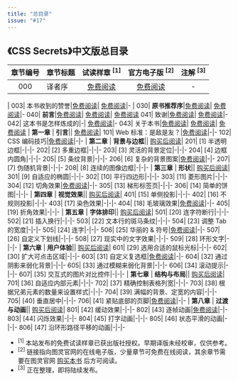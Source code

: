 ```yaml
---
title: "总目录"
issue: "#17"
---
```


## 《CSS Secrets》中文版总目录

章节编号 | 章节标题 | 试读样章 <sup>[1]</sup> | 官方电子版 <sup>[2]</sup> | 注解 <sup>[3]</sup>
:---:|---|:---:|:---:|:---:
000| 译者序|[免费阅读](https://github.com/cssmagic/CSS-Secrets/issues/23)| [免费阅读](http://www.ituring.com.cn/tupubarticle/9387)|-
|
003| 本书收到的赞誉|[免费阅读](https://github.com/cssmagic/CSS-Secrets/issues/21)| [免费阅读](http://www.ituring.com.cn/tupubarticle/9386)|-
|
030| **原书推荐序**|[免费阅读](https://github.com/cssmagic/CSS-Secrets/issues/9)| [免费阅读](http://www.ituring.com.cn/tupubarticle/9388)|-
040| **前言**|[免费阅读](https://github.com/cssmagic/CSS-Secrets/issues/5)| [免费阅读](http://www.ituring.com.cn/tupubarticle/9389)| [免费阅读](https://github.com/cssmagic/CSS-Secrets/issues/28)
041| 致谢|[免费阅读](https://github.com/cssmagic/CSS-Secrets/issues/25)| [免费阅读](http://www.ituring.com.cn/tupubarticle/9390)|-
042| 这本书是怎样炼成的|-| [免费阅读](http://www.ituring.com.cn/tupubarticle/9391)|-
043| 关于本书|[免费阅读](https://github.com/cssmagic/CSS-Secrets/issues/15)| [免费阅读](http://www.ituring.com.cn/tupubarticle/9392)| [免费阅读](https://github.com/cssmagic/CSS-Secrets/issues/29)
|
**第一章** | **引言**|| [免费阅读](http://www.ituring.com.cn/tupubarticle/9393)|
101| Web 标准：是敌是友？|[免费阅读](https://github.com/cssmagic/CSS-Secrets/issues/7)|-|-
102| CSS 编码技巧|[免费阅读](https://github.com/cssmagic/CSS-Secrets/issues/8)|-|-
|
**第二章** | **背景与边框**|| [购买后阅读](http://www.ituring.com.cn/tupubarticle/9394)|
201| [1] 半透明边框|-|-|-
202| [2] 多重边框|-|-|-
203| [3] 灵活的背景定位|-|-|-
204| [4] 边框内圆角|-|-|-
205| [5] 条纹背景|-|-|-
206| [6] 复杂的背景图案|[免费阅读](https://github.com/cssmagic/CSS-Secrets/issues/10)|-|-
207| [7] 伪随机背景|-|-|-
208| [8] 连续的图像边框|-|-|-
|
**第三章** | **形状**|| [购买后阅读](http://www.ituring.com.cn/tupubarticle/9395)|
301| [9] 自适应的椭圆|-|-|-
302| [10] 平行四边形|-|-|-
303| [11] 菱形图片|-|-|-
304| [12] 切角效果|[免费阅读](https://github.com/cssmagic/CSS-Secrets/issues/11)|-|-
305| [13] 梯形标签页|-|-|-
306| [14] 简单的饼图|-|-|-
|
**第四章** | **视觉效果**|| [购买后阅读](http://www.ituring.com.cn/tupubarticle/9396)|
401| [15] 单侧投影|-|-|-
402| [16] 不规则投影|-|-|-
403| [17] 染色效果|-|-|-
404| [18] 毛玻璃效果|[免费阅读](https://github.com/cssmagic/CSS-Secrets/issues/12)|-|-
405| [19] 折角效果|-|-|-
|
**第五章** | **字体排印**|| [购买后阅读](http://www.ituring.com.cn/tupubarticle/9397)|
501| [20] 连字符断行|-|-|-
502| [21] 插入换行|-|-|-
503| [22] 文本行的斑马条纹|-|-|-
504| [23] 调整 Tab 的宽度|-|-|-
505| [24] 连字|-|-|-
506| [25] 华丽的 & 符号|[免费阅读](https://github.com/cssmagic/CSS-Secrets/issues/13)|-|-
507| [26] 自定义下划线|-|-|-
508| [27] 现实中的文字效果|-|-|-
509| [28] 环形文字|-|-|-
|
**第六章** | **用户体验**|| [购买后阅读](http://www.ituring.com.cn/tupubarticle/9398)|
601| [29] 选用合适的鼠标光标|-|-|-
602| [30] 扩大可点击区域|-|-|-
603| [31] 自定义复选框|[免费阅读](https://github.com/cssmagic/CSS-Secrets/issues/14)|-|-
604| [32] 通过阴影来弱化背景|-|-|-
605| [33] 通过模糊来弱化背景|-|-|-
606| [34] 滚动提示|-|-|-
607| [35] 交互式的图片对比控件|-|-|-
|
**第七章** | **结构与布局**|| [购买后阅读](http://www.ituring.com.cn/tupubarticle/9399)|
701| [36] 自适应内部元素|-|-|-
702| [37] 精确控制表格列宽|-|-|-
703| [38] 根据兄弟元素的数量来设置样式|-|-|-
704| [39] 满幅的背景、定宽的内容|-|-|-
705| [40] 垂直居中|-|-|-
706| [41] 紧贴底部的页脚|[免费阅读](https://github.com/cssmagic/CSS-Secrets/issues/18)|-|-
|
**第八章** | **过渡与动画**|| [购买后阅读](http://www.ituring.com.cn/tupubarticle/9400)|
801| [42] 缓动效果|-|-|-
802| [43] 逐帧动画|[免费阅读](https://github.com/cssmagic/CSS-Secrets/issues/22)|-|-
803| [44] 闪烁效果|-|-|-
804| [45] 打字动画|-|-|-
805| [46] 状态平滑的动画|-|-|-
806| [47] 沿环形路径平移的动画|-|-|-

* <sup>[1]</sup> 本站发布的免费试读样章已获出版社授权。早期译版未经校审，仅供参考。
* <sup>[2]</sup> 链接指向图灵官网的在线电子版，少量章节可免费在线阅读，其余章节需要在图灵官网 [购买本书](http://www.ituring.com.cn/book/1695) 后方可阅读。
* <sup>[3]</sup> 正在整理，即将陆续发布。
